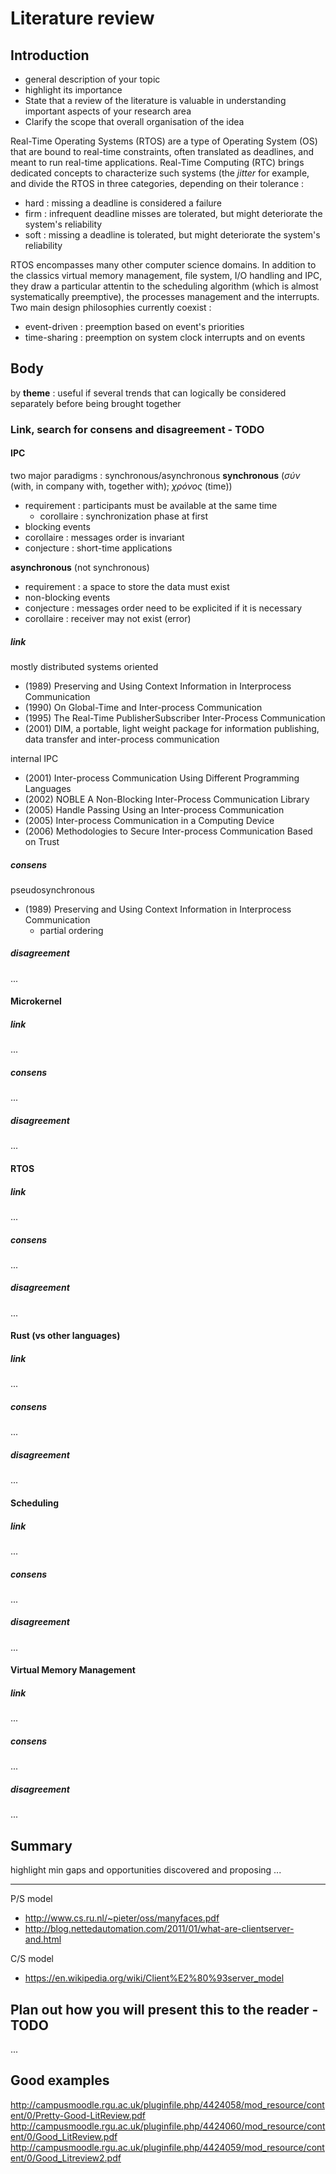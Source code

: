 # Literature review

## Introduction

* general description of your topic
* highlight its importance
* State that a review of the literature is valuable in understanding important aspects of your research area
* Clarify the scope that overall organisation of the idea

Real-Time Operating Systems (RTOS) are a type of Operating System (OS) that are bound to real-time constraints, often translated as deadlines, and meant to run real-time applications. Real-Time Computing (RTC) brings dedicated concepts to characterize such systems (the *jitter* for example, and divide the RTOS in three categories, depending on their tolerance :
- hard : missing a deadline is considered a failure
- firm : infrequent deadline misses are tolerated, but might deteriorate the system's reliability
- soft : missing a deadline is tolerated, but might deteriorate the system's reliability

RTOS encompasses many other computer science domains. In addition to the classics virtual memory management, file system, I/O handling and IPC, they draw a particular attentin to the scheduling algorithm (which is almost systematically preemptive), the processes management and the interrupts. Two main design philosophies currently coexist :
- event-driven : preemption based on event's priorities
- time-sharing : preemption on system clock interrupts and on events



## Body
by **theme** : useful if several trends that can logically be considered separately before being brought together

### Link, search for consens and disagreement - TODO

#### IPC

two major paradigms : synchronous/asynchronous
**synchronous** (*σύν* (with, in company with, together with); *χρόνος* (time))
* requirement : participants must be available at the same time
    * corollaire : synchronization phase at first
* blocking events
* corollaire : messages order is invariant
* conjecture : short-time applications

**asynchronous** (not synchronous)
* requirement : a space to store the data must exist
* non-blocking events
* conjecture : messages order need to be explicited if it is necessary
* corollaire : receiver may not exist (error)

##### link

mostly distributed systems oriented
* (1989) Preserving and Using Context Information in Interprocess Communication
* (1990) On Global-Time and Inter-process Communication
* (1995) The Real-Time PublisherSubscriber Inter-Process Communication
* (2001) DIM, a portable, light weight package for information publishing, data transfer and inter-process communication

internal IPC
* (2001) Inter-process Communication Using Different Programming Languages
* (2002) NOBLE A Non-Blocking Inter-Process Communication Library
* (2005) Handle Passing Using an Inter-process Communication
* (2005) Inter-process Communication in a Computing Device
* (2006) Methodologies to Secure Inter-process Communication Based on Trust

##### consens

pseudosynchronous
* (1989) Preserving and Using Context Information in Interprocess Communication
	* partial ordering

##### disagreement

...

#### Microkernel

##### link

...

##### consens

...

##### disagreement

...

#### RTOS

##### link

...

##### consens

...

##### disagreement

...

#### Rust (vs other languages)

##### link

...

##### consens

...

##### disagreement

...

#### Scheduling

##### link

...

##### consens

...

##### disagreement

...

#### Virtual Memory Management

##### link

...

##### consens

...

##### disagreement

...


## Summary

highlight min gaps and opportunities discovered and proposing ...

------

P/S model
* http://www.cs.ru.nl/~pieter/oss/manyfaces.pdf
* http://blog.nettedautomation.com/2011/01/what-are-clientserver-and.html

C/S model
* https://en.wikipedia.org/wiki/Client%E2%80%93server_model

## Plan out how you will present this to the reader - TODO

...

## Good examples

http://campusmoodle.rgu.ac.uk/pluginfile.php/4424058/mod_resource/content/0/Pretty-Good-LitReview.pdf
http://campusmoodle.rgu.ac.uk/pluginfile.php/4424060/mod_resource/content/0/Good_LitReview.pdf
http://campusmoodle.rgu.ac.uk/pluginfile.php/4424059/mod_resource/content/0/Good_Litreview2.pdf